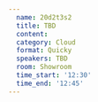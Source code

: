 ```yaml
---
  name: 20d2t3s2
  title: TBD
  content:
  category: Cloud
  format: Quicky
  speakers: TBD
  room: Showroom
  time_start: '12:30'
  time_end: '12:45'
---
```


